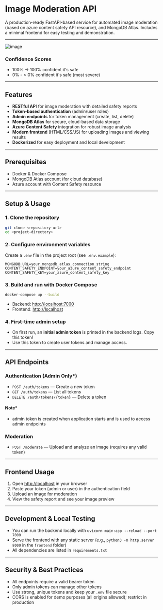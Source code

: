 # Image Moderation API 

A production-ready FastAPI-based service for automated image moderation (based on azure content safety API resource),  and MongoDB Atlas. Includes a minimal frontend for easy testing and demonstration.

---
![image](https://github.com/user-attachments/assets/84ecc0a5-9dc8-4d0f-b956-d10f77668946)


### Confidence Scores
- 100% -> 100% confident it's safe
- 0% - > 0% confident it's safe (most severe) 

---

## Features

- **RESTful API** for image moderation with detailed safety reports
- **Token-based authentication** (admin/user roles)
- **Admin endpoints** for token management (create, list, delete)
- **MongoDB Atlas** for secure, cloud-based data storage
- **Azure Content Safety** integration for robust image analysis
- **Modern frontend** (HTML/CSS/JS) for uploading images and viewing results
- **Dockerized** for easy deployment and local development

---

## Prerequisites

- Docker & Docker Compose
- MongoDB Atlas account (for cloud database)
- Azure account with Content Safety resource

---

## Setup & Usage

### 1. Clone the repository
```bash
git clone <repository-url>
cd <project-directory>
```

### 2. Configure environment variables
Create a `.env` file in the project root (see `.env.example`):
```
MONGODB_URL=your_mongodb_atlas_connection_string
CONTENT_SAFETY_ENDPOINT=your_azure_content_safety_endpoint
CONTENT_SAFETY_KEY=your_azure_content_safety_key
```

### 3. Build and run with Docker Compose
```bash
docker-compose up --build
```
- Backend: [http://localhost:7000](http://localhost:7000)
- Frontend: [http://localhost](http://localhost)

### 4. First-time admin setup
- On first run, an **initial admin token** is printed in the backend logs. Copy this token!
- Use this token to create user tokens and manage access.

---

## API Endpoints

### Authentication (Admin Only*)
- `POST /auth/tokens` — Create a new token 
- `GET /auth/tokens` — List all tokens
- `DELETE /auth/tokens/{token}` — Delete a token

#### Note*
- admin token is created when application starts and is used to access admin endpoints

### Moderation
- `POST /moderate` — Upload and analyze an image (requires any valid token)

---

## Frontend Usage
1. Open [http://localhost](http://localhost) in your browser
2. Paste your token (admin or user) in the authentication field
3. Upload an image for moderation
4. View the safety report and see your image preview

---

## Development & Local Testing
- You can run the backend locally with `uvicorn main:app --reload --port 7000`
- Serve the frontend with any static server (e.g., `python3 -m http.server 8000` in the `frontend` folder)
- All dependencies are listed in `requirements.txt`

---

## Security & Best Practices
- All endpoints require a valid bearer token
- Only admin tokens can manage other tokens
- Use strong, unique tokens and keep your `.env` file secure
- CORS is enabled for demo purposes (all origins allowed); restrict in production


